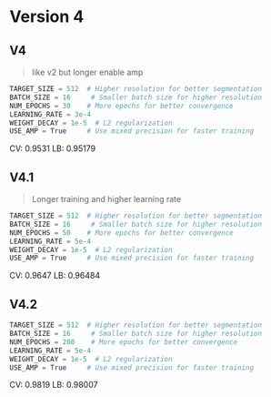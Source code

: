 # Version 4
## V4
> like v2 but longer enable amp

```py
TARGET_SIZE = 512  # Higher resolution for better segmentation
BATCH_SIZE = 16     # Smaller batch size for higher resolution
NUM_EPOCHS = 30    # More epochs for better convergence
LEARNING_RATE = 3e-4
WEIGHT_DECAY = 1e-5  # L2 regularization
USE_AMP = True     # Use mixed precision for faster training
```

CV: 0.9531
LB: 0.95179

## V4.1
> Longer training and higher learning rate

```py
TARGET_SIZE = 512  # Higher resolution for better segmentation
BATCH_SIZE = 16     # Smaller batch size for higher resolution
NUM_EPOCHS = 50    # More epochs for better convergence
LEARNING_RATE = 5e-4
WEIGHT_DECAY = 1e-5  # L2 regularization
USE_AMP = True     # Use mixed precision for faster training
```

CV: 0.9647
LB: 0.96484

## V4.2

```py
TARGET_SIZE = 512  # Higher resolution for better segmentation
BATCH_SIZE = 16     # Smaller batch size for higher resolution
NUM_EPOCHS = 200    # More epochs for better convergence
LEARNING_RATE = 5e-4
WEIGHT_DECAY = 1e-5  # L2 regularization
USE_AMP = True     # Use mixed precision for faster training
```

CV: 0.9819
LB: 0.98007
